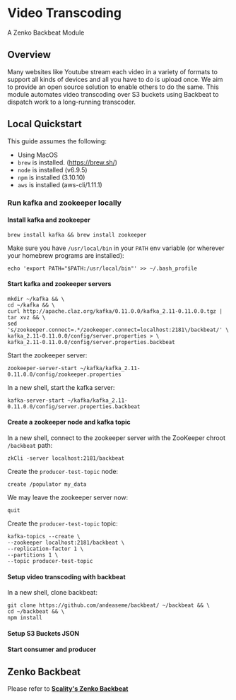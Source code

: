# Video Transcoding
A Zenko Backbeat Module

## Overview
Many websites like Youtube stream each video in a variety of formats to support all kinds of devices and all you have to do is upload once.  We aim to provide an open source solution to enable others to do the same.  This module automates video transcoding over S3 buckets using Backbeat to dispatch work to a long-running transcoder.

## Local Quickstart

This guide assumes the following:
* Using MacOS
* `brew` is installed. (https://brew.sh/)
* `node` is installed (v6.9.5)
* `npm` is installed (3.10.10)
* `aws` is installed (aws-cli/1.11.1)


### Run kafka and zookeeper locally

#### Install kafka and zookeeper

```
brew install kafka && brew install zookeeper
```

Make sure you have `/usr/local/bin` in your `PATH` env variable (or wherever your homebrew programs are installed):

```
echo 'export PATH="$PATH:/usr/local/bin"' >> ~/.bash_profile
```

#### Start kafka and zookeeper servers

```
mkdir ~/kafka && \
cd ~/kafka && \
curl http://apache.claz.org/kafka/0.11.0.0/kafka_2.11-0.11.0.0.tgz | tar xvz && \
sed 's/zookeeper.connect=.*/zookeeper.connect=localhost:2181\/backbeat/' \
kafka_2.11-0.11.0.0/config/server.properties > \
kafka_2.11-0.11.0.0/config/server.properties.backbeat
```

Start the zookeeper server:

```
zookeeper-server-start ~/kafka/kafka_2.11-0.11.0.0/config/zookeeper.properties
```

In a new shell, start the kafka server:

```
kafka-server-start ~/kafka/kafka_2.11-0.11.0.0/config/server.properties.backbeat
```

#### Create a zookeeper node and kafka topic

In a new shell, connect to the zookeeper server with the ZooKeeper chroot `/backbeat` path:

```
zkCli -server localhost:2181/backbeat
```

Create the `producer-test-topic` node:

```
create /populator my_data
```

We may leave the zookeeper server now:

```
quit
```

Create the `producer-test-topic` topic:

```
kafka-topics --create \
--zookeeper localhost:2181/backbeat \
--replication-factor 1 \
--partitions 1 \
--topic producer-test-topic
```

#### Setup video transcoding with backbeat

In a new shell, clone backbeat:

```
git clone https://github.com/andeaseme/backbeat/ ~/backbeat && \
cd ~/backbeat && \
npm install
```
#### Setup S3 Buckets JSON

#### Start consumer and producer

## Zenko Backbeat

Please refer to ****[Scality's Zenko Backbeat](https://github.com/scality/backbeat)****
